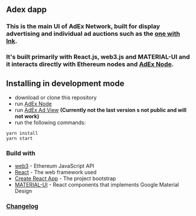 ## Adex dapp
### This is the main UI of AdEx Network, built for display advertising and individual ad auctions such as the [one with Ink](https://medium.com/the-adex-blog/the-first-blockchain-advertising-auction-is-taking-place-on-adex-c184ad553f4d).

### It's built primarily with React.js, web3.js and MATERIAL-UI and it interacts directly with Ethereum nodes and [AdEx Node](https://github.com/AdExBlockchain/adex-node).

## Installing in development mode
* download or clone this repository
* run [AdEx Node](https://github.com/AdExNetwork/adex-node)
* run [AdEx Ad View](https://github.com/AdExNetwork/adex-adview)  **(Currently not the last version s not public and will not work)**
* run the following commands:

```
yarn install
yarn start
```

### Build with 
* [web3](https://github.com/ethereum/web3.js) - Ethereum JavaScript API
* [React](https://github.com/facebook/react) - The web framework used
* [Create React App](https://github.com/facebookincubator/create-react-app) - The project bootstrap
* [MATERIAL-UI](https://material-ui.com/) - React components that implements Google Material Design 

### [Changelog](CHANGELOG.md)